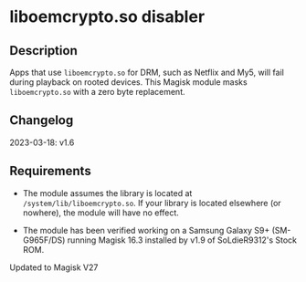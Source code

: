 # liboemcrypto.so disabler

## Description

Apps that use `liboemcrypto.so` for DRM, such as Netflix and My5, will fail during playback on rooted devices. This Magisk module masks `liboemcrypto.so` with a zero byte replacement.

## Changelog

2023-03-18: v1.6

## Requirements
- The module assumes the library is located at `/system/lib/liboemcrypto.so`. If your library is located elsewhere (or nowhere), the module will have no effect.

- The module has been verified working on a Samsung Galaxy S9+ (SM-G965F/DS) running Magisk 16.3 installed by v1.9 of SoLdieR9312's Stock ROM.

Updated to Magisk V27
